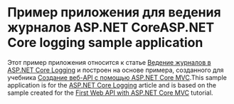 # <a name="aspnet-core-logging-sample-application"></a><span data-ttu-id="5e042-101">Пример приложения для ведения журналов ASP.NET Core</span><span class="sxs-lookup"><span data-stu-id="5e042-101">ASP.NET Core logging sample application</span></span>

<span data-ttu-id="5e042-102">Этот пример приложения относится к статье [Ведение журналов в ASP.NET Core Logging](https://docs.microsoft.com/aspnet/core/fundamentals/logging/index) и построен на основе примера, созданного для учебника [Создание веб-API с помощью ASP.NET Core MVC](https://docs.microsoft.com/aspnet/core/tutorials/first-web-api).</span><span class="sxs-lookup"><span data-stu-id="5e042-102">This sample application is for the [ASP.NET Core Logging](https://docs.microsoft.com/aspnet/core/fundamentals/logging/index) article and is based on the sample created for the [First Web API with ASP.NET Core MVC](https://docs.microsoft.com/aspnet/core/tutorials/first-web-api) tutorial.</span></span>
